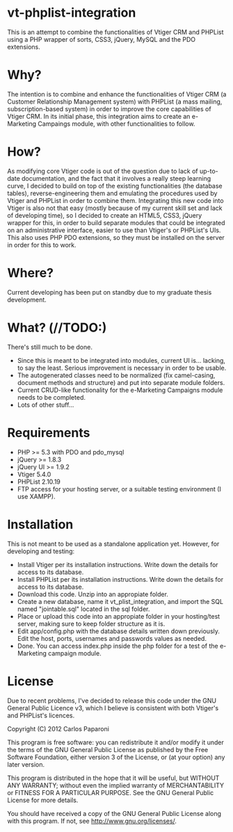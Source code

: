 vt-phplist-integration
======================

This is an attempt to combine the functionalities of Vtiger CRM and PHPList using a PHP wrapper of sorts, CSS3, jQuery, MySQL and the PDO extensions.

Why?
====

The intention is to combine and enhance the functionalities of Vtiger CRM (a Customer Relationship Management system) with PHPList (a mass mailing, subscription-based system) in order to improve the core capabilities of Vtiger CRM. In its initial phase, this integration aims to create an e-Marketing Campaings module, with other functionalities to follow.

How?
====

As modifying core Vtiger code is out of the question due to lack of up-to-date documentation, and the fact that it involves a really steep learning curve, I decided to build on top of the existing functionalities (the database tables), reverse-engineering them and emulating the procedures used by Vtiger and PHPList in order to combine them. Integrating this new code into Vtiger is also not that easy (mostly because of my current skill set and lack of developing time), so I decided to create an HTML5, CSS3, jQuery wrapper for this, in order to build separate modules that could be integrated on an administrative interface, easier to use than Vtiger's or PHPList's UIs. This also uses PHP PDO extensions, so they must be installed on the server in order for this to work.

Where?
======

Current developing has been put on standby due to my graduate thesis development.

What? (//TODO:)
===============

There's still much to be done.

- Since this is meant to be integrated into modules, current UI is... lacking, to say the least. Serious improvement is necessary in order to be usable.
- The autogenerated classes need to be normalized (fix camel-casing, document methods and structure) and put into separate module folders.
- Current CRUD-like functionality for the e-Marketing Campaigns module needs to be completed.
- Lots of other stuff...

Requirements
============

- PHP >= 5.3 with PDO and pdo_mysql
- jQuery >= 1.8.3
- jQuery UI >= 1.9.2
- Vtiger 5.4.0
- PHPList 2.10.19
- FTP access for your hosting server, or a suitable testing environment (I use XAMPP).

Installation
============

This is not meant to be used as a standalone application yet. However, for developing and testing:

- Install Vtiger per its installation instructions. Write down the details for access to its database.
- Install PHPList per its installation instructions. Write down the details for access to its database.
- Download this code. Unzip into an appropiate folder. 
- Create a new database, name it vt_plist_integration, and import the SQL named "jointable.sql" located in the sql folder.
- Place or upload this code into an appropiate folder in your hosting/test server, making sure to keep folder structure as it is.
- Edit app/config.php with the database details written down previously. Edit the host, ports, usernames and passwords values as needed.
- Done. You can access index.php inside the php folder for a test of the e-Marketing campaign module.

License
=======

Due to recent problems, I've decided to release this code under the GNU General Public Licence v3, which I believe is consistent with both Vtiger's and PHPList's licences.

Copyright (C) 2012 Carlos Paparoni

This program is free software: you can redistribute it and/or modify
it under the terms of the GNU General Public License as published by
the Free Software Foundation, either version 3 of the License, or
(at your option) any later version.

This program is distributed in the hope that it will be useful,
but WITHOUT ANY WARRANTY; without even the implied warranty of
MERCHANTABILITY or FITNESS FOR A PARTICULAR PURPOSE.  See the
GNU General Public License for more details.

You should have received a copy of the GNU General Public License
along with this program.  If not, see <http://www.gnu.org/licenses/>.